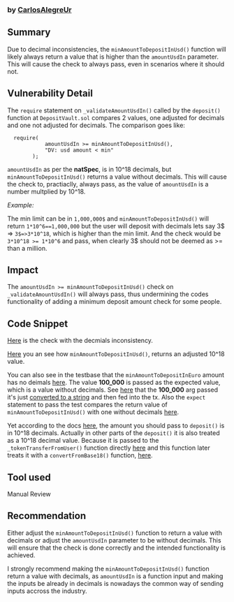### by [CarlosAlegreUr](https://github.com/CarlosAlegreUr)

## Summary

Due to decimal inconsistencies, the `minAmountToDepositInUsd()` function will likely always return a value that is higher than the `amountUsdIn` parameter. This will cause the check to always pass, even in scenarios where it should not.

## Vulnerability Detail

The `require` statement on `_validateAmountUsdIn()` called by the `deposit()` function at `DepositVault.sol` compares 2 values, one adjusted for decimals and one not adjusted for decimals. The comparison goes like:

```solidity
  require(
            amountUsdIn >= minAmountToDepositInUsd(), 
            "DV: usd amount < min"
        );
```

`amountUsdIn` as per the **natSpec**, is in 10^18 decimals, but `minAmountToDepositInUsd()` returns a value without decimals. This will cause the check to, practiaclly, always pass, as the value of `amountUsdIn` is a number multplied by 10^18.

_Example:_ 

The min limit can be in `1,000,000$` and `minAmountToDepositInUsd()` will return `1*10^6==1,000,000` but the user will deposit with decimals lets say 3$ => `3$=>3*10^18`, which is higher than the min limit. And the check would be `3*10^18 >= 1*10^6` and pass, when clearly 3$ should not be deemed as >= than a million.

## Impact

The `amountUsdIn >= minAmountToDepositInUsd()` check on `_validateAmountUsdIn()` will always pass, thus undermining the codes functionality of adding a minimum deposit amount check for some people.

## Code Snippet

[Here](https://github.com/sherlock-audit/2024-05-midas/blob/main/midas-contracts/contracts/DepositVault.sol#L161) is the check with the decmials inconsistency.

[Here](https://github.com/sherlock-audit/2024-05-midas/blob/main/midas-contracts/contracts/DepositVault.sol#L139) you an see how `minAmountToDepositInUsd()`, returns an adjusted 10^18 value.

You can also see in the testbase that the `minAmountToDepositInEuro` amount has no deimals [here](https://github.com/sherlock-audit/2024-05-midas/blob/main/midas-contracts/test/DepositVault.test.ts#L291). The value **100_000** is passed as the expected value, which is a value without decimals. See [here](https://github.com/sherlock-audit/2024-05-midas/blob/main/midas-contracts/test/common/deposit-vault.helpers.ts#L36) that the **100_000** arg passed it's just [converted to a string](https://github.com/sherlock-audit/2024-05-midas/blob/main/midas-contracts/test/common/deposit-vault.helpers.ts#L32) and then fed into the tx. Also the `expect` statement to pass the test compares the return value of `minAmountToDepositInUsd()` with one without decimals [here](https://github.com/sherlock-audit/2024-05-midas/blob/main/midas-contracts/test/DepositVault.test.ts#L292).

Yet according to the docs [here](https://github.com/sherlock-audit/2024-05-midas/blob/main/midas-contracts/contracts/DepositVault.sol#L89), the amount you should pass to `deposit()` is in 10^18 decimals. Actually in other parts of the `deposit()` it is also treated as a 10^18 decimal value. Because it is passed to the `_tokenTransferFromUser()` function directly [here](https://github.com/sherlock-audit/2024-05-midas/blob/main/midas-contracts/contracts/DepositVault.sol#L109) and this function later treats it with a `convertFromBase18()` function, [here](https://github.com/sherlock-audit/2024-05-midas/blob/main/midas-contracts/contracts/abstract/ManageableVault.sol#L155).

## Tool used

Manual Review

## Recommendation

Either adjust the `minAmountToDepositInUsd()` function to return a value with decimals or adjust the `amountUsdIn` parameter to be without decimals. This will ensure that the check is done correctly and the intended functionality is achieved.

I strongly recommend making the `minAmountToDepositInUsd()` function return a value with decimals, as `amountUsdIn` is a function input and making the inputs be already in decimals is nowadays the common way of sending inputs accross the industry.
